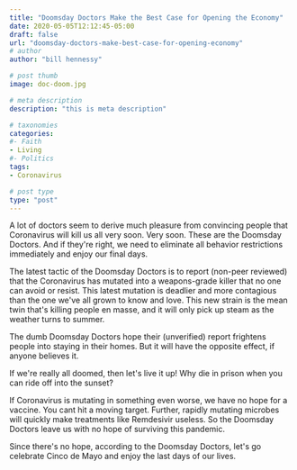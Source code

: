 ```yaml
---
title: "Doomsday Doctors Make the Best Case for Opening the Economy"
date: 2020-05-05T12:12:45-05:00
draft: false
url: "doomsday-doctors-make-best-case-for-opening-economy"
# author
author: "bill hennessy"

# post thumb
image: doc-doom.jpg

# meta description
description: "this is meta description"

# taxonomies
categories: 
#- Faith
- Living
#- Politics
tags:
- Coronavirus

# post type
type: "post"
---
```


A lot of doctors seem to derive much pleasure from convincing people that Coronavirus will kill us all very soon. Very soon. These are the Doomsday Doctors. And if they're right, we need to eliminate all behavior restrictions immediately and enjoy our final days. 

The latest tactic of the Doomsday Doctors is to report (non-peer reviewed) that the Coronavirus has mutated into a weapons-grade killer that no one can avoid or resist. This latest mutation is deadlier and more contagious than the one we've all grown to know and love. This new strain is the mean twin that's killing people en masse, and it will only pick up steam as the weather turns to summer. 

The dumb Doomsday Doctors hope their (unverified) report frightens people into staying in their homes. But it will have the opposite effect, if anyone believes it. 

If we're really all doomed, then let's live it up! Why die in prison when you can ride off into the sunset? 

If Coronavirus is mutating in something even worse, we have no hope for a vaccine. You cant hit a moving target. Further, rapidly mutating microbes will quickly make treatments like Remdesivir useless. So the Doomsday Doctors leave us with no hope of surviving this pandemic.

Since there's no hope, according to the Doomsday Doctors, let's go celebrate Cinco de Mayo and enjoy the last days of our lives. 
